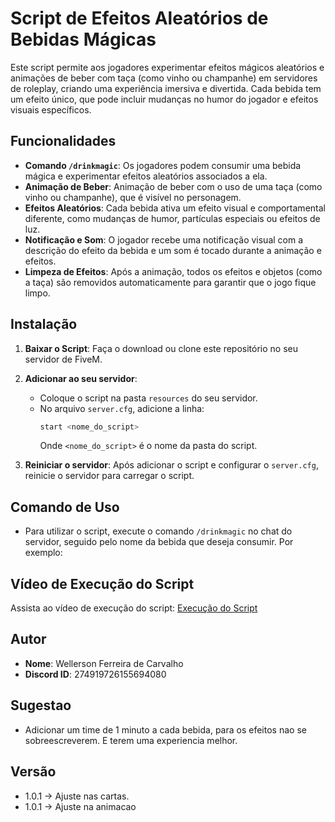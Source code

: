 # Script de Efeitos Aleatórios de Bebidas Mágicas

Este script permite aos jogadores experimentar efeitos mágicos aleatórios e animações de beber com taça (como vinho ou champanhe) em servidores de roleplay, criando uma experiência imersiva e divertida. Cada bebida tem um efeito único, que pode incluir mudanças no humor do jogador e efeitos visuais específicos.

## Funcionalidades

- **Comando `/drinkmagic`**: Os jogadores podem consumir uma bebida mágica e experimentar efeitos aleatórios associados a ela.
- **Animação de Beber**: Animação de beber com o uso de uma taça (como vinho ou champanhe), que é visível no personagem.
- **Efeitos Aleatórios**: Cada bebida ativa um efeito visual e comportamental diferente, como mudanças de humor, partículas especiais ou efeitos de luz.
- **Notificação e Som**: O jogador recebe uma notificação visual com a descrição do efeito da bebida e um som é tocado durante a animação e efeitos.
- **Limpeza de Efeitos**: Após a animação, todos os efeitos e objetos (como a taça) são removidos automaticamente para garantir que o jogo fique limpo.

## Instalação

1. **Baixar o Script**: Faça o download ou clone este repositório no seu servidor de FiveM.
2. **Adicionar ao seu servidor**:
   - Coloque o script na pasta `resources` do seu servidor.
   - No arquivo `server.cfg`, adicione a linha:  
     ```bash
     start <nome_do_script>
     ```
     Onde `<nome_do_script>` é o nome da pasta do script.

3. **Reiniciar o servidor**: Após adicionar o script e configurar o `server.cfg`, reinicie o servidor para carregar o script.

## Comando de Uso

- Para utilizar o script, execute o comando `/drinkmagic` no chat do servidor, seguido pelo nome da bebida que deseja consumir. Por exemplo:

## Vídeo de Execução do Script

Assista ao vídeo de execução do script: [Execução do Script](https://drive.google.com/file/d/1ADZTlegLyfen2dROxD9xY6vLoLhRMJrC/view?usp=sharing)

## Autor

- **Nome**: Wellerson Ferreira de Carvalho  
- **Discord ID**: 274919726155694080

## Sugestao

- Adicionar um time de 1 minuto a cada bebida, para os efeitos nao se sobreescreverem. E terem uma experiencia melhor. 

## Versão

- 1.0.1 -> Ajuste nas cartas.
- 1.0.1 -> Ajuste na animacao
